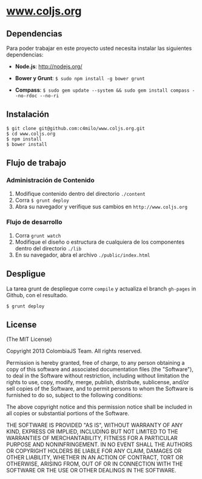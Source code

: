 # www.coljs.org

## Dependencias
Para poder trabajar en este proyecto usted necesita
instalar las siguientes dependencias:

* **Node.js**: http://nodejs.org/

* **Bower y Grunt**: ```$ sudo npm install -g bower grunt```
* **Compass**: ```$ sudo gem update --system && sudo gem install compass --no-rdoc --no-ri```

## Instalación
```
$ git clone git@github.com:c4milo/www.coljs.org.git
$ cd www.coljs.org
$ npm install
$ bower install
```

## Flujo de trabajo
### Administración de Contenido
1. Modifique contenido dentro del directorio ```./content```
2. Corra ```$ grunt deploy```
3. Abra su navegador y verifique sus cambios en ```http://www.coljs.org```

### Flujo de desarrollo
1. Corra ```grunt watch```
2. Modifique el diseño o estructura de cualquiera de los componentes dentro del directorio ```./lib```
3. En su navegador, abra el archivo ```./public/index.html```

## Despligue
La tarea grunt de despliegue corre ```compile``` y 
actualiza el branch ```gh-pages``` in Github, con el resultado. 

```
$ grunt deploy
```

## License
(The MIT License)

Copyright 2013 ColombiaJS Team. All rights reserved.

Permission is hereby granted, free of charge, to any person obtaining a copy
of this software and associated documentation files (the "Software"), to
deal in the Software without restriction, including without limitation the
rights to use, copy, modify, merge, publish, distribute, sublicense, and/or
sell copies of the Software, and to permit persons to whom the Software is
furnished to do so, subject to the following conditions:

The above copyright notice and this permission notice shall be included in
all copies or substantial portions of the Software.

THE SOFTWARE IS PROVIDED "AS IS", WITHOUT WARRANTY OF ANY KIND, EXPRESS OR
IMPLIED, INCLUDING BUT NOT LIMITED TO THE WARRANTIES OF MERCHANTABILITY,
FITNESS FOR A PARTICULAR PURPOSE AND NONINFRINGEMENT. IN NO EVENT SHALL THE
AUTHORS OR COPYRIGHT HOLDERS BE LIABLE FOR ANY CLAIM, DAMAGES OR OTHER
LIABILITY, WHETHER IN AN ACTION OF CONTRACT, TORT OR OTHERWISE, ARISING
FROM, OUT OF OR IN CONNECTION WITH THE SOFTWARE OR THE USE OR OTHER DEALINGS
IN THE SOFTWARE.
